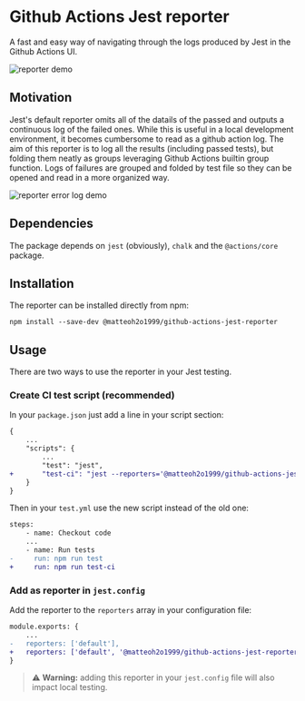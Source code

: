 # Github Actions Jest reporter

A fast and easy way of navigating through the logs produced by Jest in the Github Actions UI.

![reporter demo](./demos/demo.gif)

## Motivation

Jest's default reporter omits all of the datails of the passed and outputs a continuous log of the failed ones.
While this is useful in a local development environment, it becomes cumbersome to read as a github action log.
The aim of this reporter is to log all the results (including passed tests), but folding them neatly as groups leveraging Github Actions builtin group function.
Logs of failures are grouped and folded by test file so they can be opened and read in a more organized way.

![reporter error log demo](./demos/error_log_demo.gif)

## Dependencies

The package depends on `jest` (obviously), `chalk` and the `@actions/core` package.

## Installation

The reporter can be installed directly from npm:

```
npm install --save-dev @matteoh2o1999/github-actions-jest-reporter
```

## Usage

There are two ways to use the reporter in your Jest testing.

### Create CI test script (recommended)

In your `package.json` just add a line in your script section:
```diff
{
    ...
    "scripts": {
        ...
        "test": "jest",
+       "test-ci": "jest --reporters='@matteoh2o1999/github-actions-jest-reporter'"
    }
}
```

Then in your `test.yml` use the new script instead of the old one:

```diff
steps:
    - name: Checkout code
    ...
    - name: Run tests
-     run: npm run test
+     run: npm run test-ci
```

### Add as reporter in `jest.config`

Add the reporter to the `reporters` array in your configuration file:

```diff
module.exports: {
    ...
-   reporters: ['default'],
+   reporters: ['default', '@matteoh2o1999/github-actions-jest-reporter'],
}
```

> :warning: **Warning:** adding this reporter in your `jest.config` file will also impact local testing.